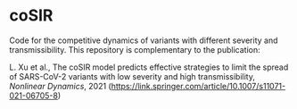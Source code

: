 # coSIR

Code for the competitive dynamics of variants with different severity and transmissibility.
This repository is complementary to the publication:

L. Xu et al., The coSIR model predicts effective strategies to limit the spread of SARS-CoV-2 variants with low severity and high transmissibility, _Nonlinear Dynamics_, 2021 (https://link.springer.com/article/10.1007/s11071-021-06705-8)
